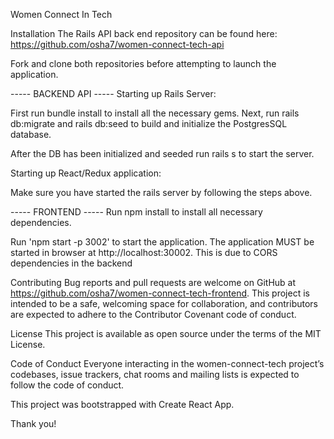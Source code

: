 Women Connect In Tech

Installation
The Rails API back end repository can be found here: https://github.com/osha7/women-connect-tech-api

Fork and clone both repositories before attempting to launch the application.

----- BACKEND API -----
Starting up Rails Server:

First run bundle install to install all the necessary gems. 
Next, run rails db:migrate and rails db:seed to build and initialize the PostgresSQL database.

After the DB has been initialized and seeded run rails s to start the server.

Starting up React/Redux application:

Make sure you have started the rails server by following the steps above.

----- FRONTEND -----
Run npm install to install all necessary dependencies. 

Run 'npm start -p 3002' to start the application. The application MUST be started in browser at http://localhost:30002.  This is due to CORS dependencies in the backend

Contributing
Bug reports and pull requests are welcome on GitHub at https://github.com/osha7/women-connect-tech-frontend. This project is intended to be a safe, welcoming space for collaboration, and contributors are expected to adhere to the Contributor Covenant code of conduct.

License
This project is available as open source under the terms of the MIT License.

Code of Conduct
Everyone interacting in the women-connect-tech project’s codebases, issue trackers, chat rooms and mailing lists is expected to follow the code of conduct.

This project was bootstrapped with Create React App.

Thank you!